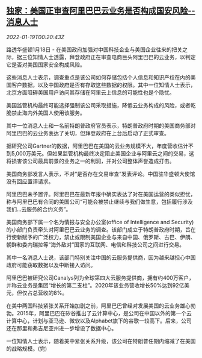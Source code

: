 <!--1642552262000-->
[独家：美国正审查阿里巴巴云业务是否构成国安风险--消息人士](https://cn.reuters.com/article/exclusive-alibaba-usa-scrutiny-0118-tues-idCNKBS2JT010)
------

<div><i>2022-01-19T00:20:43Z</i></div><p>路透华盛顿1月18日 - 在美国政府加强对中国科技企业与美国企业往来的把关之际，据三位知情人士透露，拜登政府正在审查电商巨头阿里巴巴的云业务，以判定它是否对美国国家安全构成风险。</p><p>这些消息人士表示，调查重点是该公司如何存储包括个人信息和知识产权在内的美国客户数据，以及中国政府是否有存取这些数据的权限。其中一位知情人士表示，北京方面阻碍美国用户访问其存储在阿里云上信息的可能性也是个隐忧。</p><p>美国监管机构最终可能选择强制该公司采取措施，降低云业务构成的风险，或者乾脆禁止海内外美国人使用该服务。</p><p>其中一位消息人士和一名前特朗普政府官员表示，特朗普政府时期的美国商务部对阿里巴巴的云业务表达了关切，但拜登政府在上台后启动了正式审查。</p><p>据研究公司Gartner的数据，阿里巴巴在美国的云业务规模不大，年度营收估计不到5,000万美元。但如果监管机构最终决定阻止美国企业与阿里云之间的交易，这将损害该公司最具前景的业务之一的利润，并对公司整体声誉造成打击。</p><p>美国商务部发言人表示，不对“是否存在交易审查”发表评论。中国驻华盛顿大使馆没有回应置评请求。</p><p>阿里巴巴未予置评。阿里巴巴在最新年报中确实表达了对在美国运营的类似担忧，称与阿里巴巴有合同的美国公司“可能会被禁止继续与我们做生意，包括履行涉及我们...云服务的合约义务”。</p><p>美国商务部下属一个名为情报与安全办公室(office of Intelligence and Security)的小部门负责牵头对阿里巴巴云业务的调查。该部门成立于特朗普政府时期，旨在行使新赋予的广泛权力，禁止或限制美国企业与来自中国、俄罗斯、古巴、伊朗、朝鲜和委内瑞拉等“海外敌对”国家的互联网、电信和科技公司之间进行交易。</p><p>其中一名消息人士说，该部门特别关注中国的云服务提供商，因为越来越担心中国政府可能窃取数据以及中断接入访问。</p><p>阿里巴巴被研究公司Canalys列为全球第四大云服务提供商，拥有约400万客户，并称云业务是集团“增长的第二支柱”。2020年该业务营收增长50%达到92亿美元，但仅占总营收的8%。</p><p>在美中两国科技紧张关系开始加剧之前，阿里巴巴曾经对发展美国的云业务雄心勃勃。2015年，阿里巴巴在矽谷推出了云计算中心，是公司在中国以外的第一个云计算中心，计划与亚马逊、微软以及Alphabet旗下的谷歌一较高下。后来，公司还在那里和弗吉尼亚州进一步增设了数据中心。</p><p>一位知情人士表示，随着美中紧张关系升级，该公司在特朗普任期内缩减了在美国的战略规模。(完)</p>
